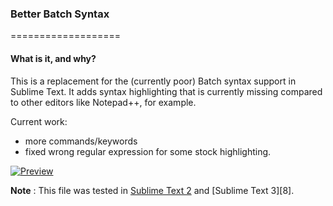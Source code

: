 ### Better Batch Syntax
===================
#### What is it, and why?

This is a replacement for the (currently poor) Batch syntax support in Sublime Text.
It adds syntax highlighting that is currently missing compared to other editors like Notepad++, for example.

Current work:

+ more commands/keywords
+ fixed wrong regular expression for some stock highlighting.

[![Preview][2]][2]

__Note__
: This file was tested in [Sublime Text 2][2] and [Sublime Text 3][8].

[1]: http://www.sublimetext.com/2
[2]: http://sublimetext.com/3
[3]: https://raw.github.com/Ociidii-Works/better_batch_syntax/master/images/example_full.png
